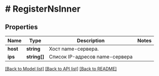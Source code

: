 # # RegisterNsInner

## Properties

Name | Type | Description | Notes
------------ | ------------- | ------------- | -------------
**host** | **string** | Хост name-сервера. |
**ips** | **string[]** | Список IP-адресов name-сервера |

[[Back to Model list]](../../README.md#models) [[Back to API list]](../../README.md#endpoints) [[Back to README]](../../README.md)
